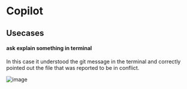 # Copilot

## Usecases

#### ask explain something in terminal

In this case it understood the git message in the terminal and correctly pointed out the file that was reported to be in conflict.

![image](https://github.com/user-attachments/assets/36956eeb-e5da-4c8f-995f-a2b8fd3acc75)


